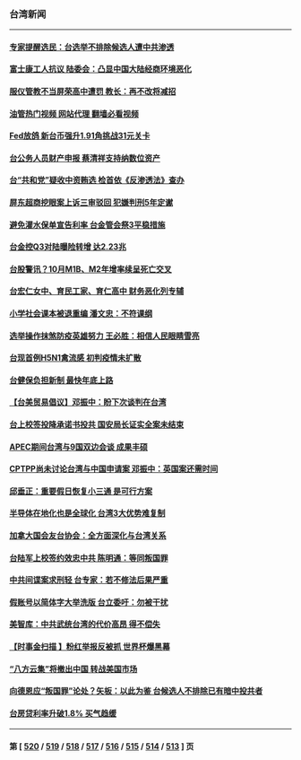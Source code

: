 ### 台湾新闻
---
#### [专家提醒选民：台选举不排除候选人遭中共渗透](../../pages/ncid1349361/n13872196.md?11250845) 
#### [富士康工人抗议 陆委会：凸显中国大陆经商环境恶化](../../pages/ncid1349361/n13872306.md?11250845) 
#### [服仪管教不当屏荣高中遭罚 教长：再不改将减招](../../pages/ncid1349361/n13872350.md?11250845) 
#### [油管热门视频 网站代理 翻墙必看视频](http://138.2.39.72:81/youtube.html?epic-marker?11250845)
#### [Fed放鸽 新台币强升1.91角挑战31元关卡](../../pages/ncid1349361/n13872351.md?11250845) 
#### [台公务人员财产申报 蔡清祥支持纳数位资产](../../pages/ncid1349361/n13872348.md?11250845) 
#### [台“共和党”疑收中资贿选 检首依《反渗透法》查办](../../pages/ncid1349361/n13872352.md?11250845) 
#### [屏东超商挖眼案上诉三审驳回 犯嫌判刑5年定谳](../../pages/ncid1349361/n13872363.md?11250845) 
#### [避免灌水保单宣告利率 台金管会祭3平稳措施](../../pages/ncid1349361/n13872295.md?11250845) 
#### [台金控Q3对陆曝险转增 达2.23兆](../../pages/ncid1349361/n13872300.md?11250845) 
#### [台股警讯？10月M1B、M2年增率续呈死亡交叉](../../pages/ncid1349361/n13872296.md?11250845) 
#### [台宏仁女中、育民工家、育仁高中 财务恶化列专辅](../../pages/ncid1349361/n13872280.md?11250845) 
#### [小学社会课本被退重编 潘文忠：不符课纲](../../pages/ncid1349361/n13872289.md?11250845) 
#### [选举操作抹煞防疫英雄努力 王必胜：相信人民眼睛雪亮](../../pages/ncid1349361/n13872283.md?11250845) 
#### [台现首例H5N1禽流感 初判疫情未扩散](../../pages/ncid1349361/n13872281.md?11250845) 
#### [台健保负担新制 最快年底上路](../../pages/ncid1349361/n13872284.md?11250845) 
#### [【台美贸易倡议】邓振中：盼下次谈判在台湾](../../pages/ncid1349361/n13872269.md?11250845) 
#### [台上校签投降承诺书投共 国安局长证实全案未结束](../../pages/ncid1349361/n13872271.md?11250845) 
#### [APEC期间台湾与9国双边会谈 成果丰硕](../../pages/ncid1349361/n13872267.md?11250845) 
#### [CPTPP尚未讨论台湾与中国申请案 邓振中：英国案还需时间](../../pages/ncid1349361/n13872268.md?11250845) 
#### [邱垂正：重要假日恢复小三通 是可行方案](../../pages/ncid1349361/n13872216.md?11250845) 
#### [半导体在地化也是全球化 台湾3大优势难复制](../../pages/ncid1349361/n13872174.md?11250845) 
#### [加拿大国会友台协会：全方面深化与台湾关系](../../pages/ncid1349361/n13872180.md?11250845) 
#### [台陆军上校签约效忠中共 陈明通：等同叛国罪](../../pages/ncid1349361/n13872027.md?11250845) 
#### [中共间谍案求刑轻 台专家：若不修法后果严重](../../pages/ncid1349361/n13871586.md?11250845) 
#### [假账号以简体字大举洗版 台立委吁：勿被干扰](../../pages/ncid1349361/n13871573.md?11250845) 
#### [美智库：中共武统台湾的代价高昂 得不偿失](../../pages/ncid1349361/n13871631.md?11250845) 
#### [【时事金扫描 】粉红举报反被抓 世界杯爆黑幕](../../pages/ncid1349361/n13871156.md?11250845) 
#### [“八方云集”将撤出中国 转战美国市场](../../pages/ncid1349361/n13871500.md?11250845) 
#### [向德恩应“叛国罪”论处？矢板：以此为鉴 台候选人不排除已有暗中投共者](../../pages/ncid1349361/n13871568.md?11250845) 
#### [台房贷利率升破1.8% 买气趋缓](../../pages/ncid1349361/n13871583.md?11250845) 

---
#### 第 [ [520](./520.md?11250845) / [519](./519.md?11250845) / [518](./518.md?11250845) / [517](./517.md?11250845) / [516](./516.md?11250845) / [515](./515.md?11250845) / [514](./514.md?11250845) / [513](./513.md?11250845) ] 页
